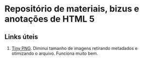 # Repositório de materiais, bizus e anotações de HTML 5

## Links úteis
1. [Tiny PNG](https://tinypng.com/). Diminui tamanho de imagens retirando metadados e otimizando o arquivo. Funciona muito bem.
